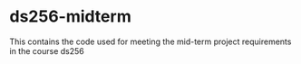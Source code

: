 # ds256-midterm
This contains the code used for meeting the mid-term project requirements in the course ds256
